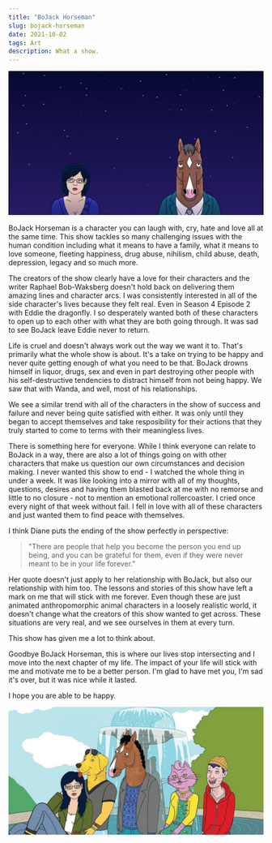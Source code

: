 ```yaml
---
title: "BoJack Horseman"
slug: bojack-horseman
date: 2021-10-02
tags: Art
description: What a show.
---
```


![](./bojack-diane.jpg)

BoJack Horseman is a character you can laugh with, cry, hate and love all at the same time. This show tackles so many challenging issues with the human condition including what it means to have a family, what it means to love someone, fleeting happiness, drug abuse, nihilism, child abuse, death, depression, legacy and so much more.

The creators of the show clearly have a love for their characters and the writer Raphael Bob-Waksberg doesn't hold back on delivering them amazing lines and character arcs. I was consistently interested in all of the side character's lives because they felt real. Even in Season 4 Episode 2 with Eddie the dragonfly. I so desperately wanted both of these characters to open up to each other with what they are both going through. It was sad to see BoJack leave Eddie never to return.

Life is cruel and doesn't always work out the way we want it to. That's primarily what the whole show is about. It's a take on trying to be happy and never quite getting enough of what you need to be that. BoJack drowns himself in liquor, drugs, sex and even in part destroying other people with his self-destructive tendencies to distract himself from not being happy. We saw that with Wanda, and well, most of his relationships.

We see a similar trend with all of the characters in the show of success and failure and never being quite satisfied with either. It was only until they began to accept themselves and take resposibility for their actions that they truly started to come to terms with their meaningless lives.

There is something here for everyone. While I think everyone can relate to BoJack in a way, there are also a lot of things going on with other characters that make us question our own circumstances and decision making. I never wanted this show to end - I watched the whole thing in under a week. It was like looking into a mirror with all of my thoughts, questions, desires and having them blasted back at me with no remorse and little to no closure - not to mention an emotional rollercoaster. I cried once every night of that week without fail. I fell in love with all of these characters and just wanted them to find peace with themselves.

I think Diane puts the ending of the show perfectly in perspective:

> "There are people that help you become the person you end up being, and you can be grateful for them, even if they were never meant to be in your life forever."

Her quote doesn't just apply to her relationship with BoJack, but also our relationship with him too. The lessons and stories of this show have left a mark on me that will stick with me forever. Even though these are just animated anthropomorphic animal characters in a loosely realistic world, it doesn't change what the creators of this show wanted to get across. These situations are very real, and we see ourselves in them at every turn.

This show has given me a lot to think about.

Goodbye BoJack Horseman, this is where our lives stop intersecting and I move into the next chapter of my life. The impact of your life will stick with me and motivate me to be a better person. I'm glad to have met you, I'm sad it's over, but it was nice while it lasted. 

I hope you are able to be happy.

![](./the-crew.jpg)